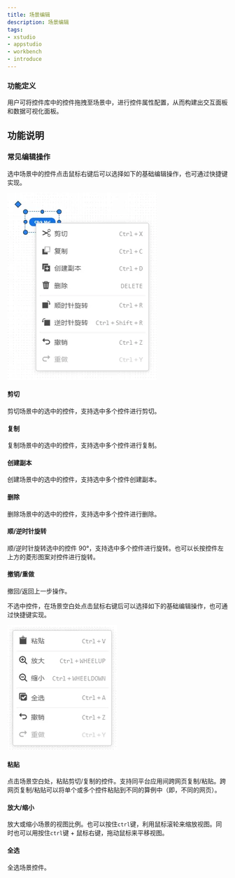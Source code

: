 ```yaml
---
title: 场景编辑
description: 场景编辑
tags:
- xstudio
- appstudio
- workbench
- introduce
---
```


### 功能定义

用户可将控件库中的控件拖拽至场景中，进行控件属性配置，从而构建出交互面板和数据可视化面板。

## 功能说明

### 常见编辑操作

选中场景中的控件点击鼠标右键后可以选择如下的基础编辑操作，也可通过快捷键实现。

![选中控件的常见编辑操作](./1.png)

#### 剪切

剪切场景中的选中的控件，支持选中多个控件进行剪切。

#### 复制

复制场景中的选中的控件，支持选中多个控件进行复制。

#### 创建副本

创建场景中的选中的控件，支持选中多个控件创建副本。

#### 删除

删除场景中的选中的控件，支持选中多个控件进行删除。

#### 顺/逆时针旋转

顺/逆时针旋转选中的控件 90°，支持选中多个控件进行旋转。也可以长按控件左上方的菱形图案对控件进行旋转。

#### 撤销/重做

撤回/返回上一步操作。

不选中控件，在场景空白处点击鼠标右键后可以选择如下的基础编辑操作，也可通过快捷键实现。

![不选中控件的常见编辑操作](./2.png)

#### 粘贴

点击场景空白处，粘贴剪切/复制的控件。支持同平台应用间跨网页复制/粘贴。跨网页复制/粘贴可以将单个或多个控件粘贴到不同的算例中（即，不同的网页）。

#### 放大/缩小
放大或缩小场景的视图比例。也可以按住`ctrl`键，利用鼠标滚轮来缩放视图。同时也可以用按住`ctrl`键 + 鼠标右键，拖动鼠标来平移视图。

#### 全选

全选场景控件。